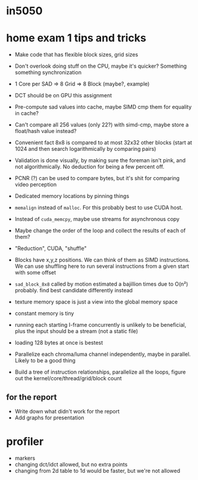# in5050
# home exam 1 tips and tricks

- Make code that has flexible block sizes, grid sizes
- Don't overlook doing stuff on the CPU, maybe it's quicker? Something something synchronization
- 1 Core per SAD => 8 Grid => 8 Block (maybe?, example)
- DCT should be on GPU this assignment

- Pre-compute sad values into cache, maybe SIMD cmp them for equality in cache?
- Can't compare all 256 values (only 22?) with simd-cmp, maybe store a float/hash value instead?
- Convenient fact 8x8 is compared to at most 32x32 other blocks (start at 1024 and then search logarithmically by comparing pairs)
- Validation is done visually, by making sure the foreman isn't pink, and not algorithmically. No deduction for being a few percent off.
- PCNR (?) can be used to compare bytes, but it's shit for comparing video perception
- Dedicated memory locations by pinning things
- `memalign` instead of `malloc`. For this probably best to use CUDA host.
- Instead of `cuda_memcpy`, maybe use streams for asynchronous copy
- Maybe change the order of the loop and collect the results of each of them?
- "Reduction", CUDA, "shuffle"
- Blocks have x,y,z positions. We can think of them as SIMD instructions. We can use shuffling here to run several instructions from a given start with some offset

- `sad_block_8x8` called by motion estimated a bajillion times due to O(n²) probably. find best candidate differently instead

- texture memory space is just a view into the global memory space
- constant memory is tiny

- running each starting I-frame concurrently is unlikely to be beneficial, plus the input should be a stream (not a static file)

- loading 128 bytes at once is bestest

- Parallelize each chroma/luma channel independently, maybe in parallel. Likely to be a good thing

- Build a tree of instruction relationships, parallelize all the loops, figure out the kernel/core/thread/grid/block count

## for the report
- Write down what didn't work for the report
- Add graphs for presentation


# profiler
- markers
- changing dct/idct allowed, but no extra points
- changing from 2d table to 1d would be faster, but we're not allowed

